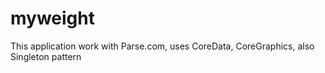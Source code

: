 # myweight
This application work with Parse.com, uses CoreData, CoreGraphics, also Singleton pattern 
